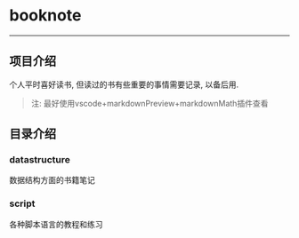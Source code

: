 # booknote
***
## 项目介绍

个人平时喜好读书, 但读过的书有些重要的事情需要记录, 以备后用.
> 注: 最好使用vscode+markdownPreview+markdownMath插件查看

## 目录介绍
### datastructure
数据结构方面的书籍笔记
### script
各种脚本语言的教程和练习